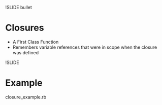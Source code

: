 !SLIDE bullet
# Closures

* A First Class Function
* Remembers variable references that were in scope when the closure was defined

!SLIDE
# Example

closure_example.rb


